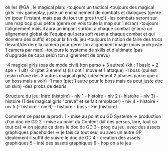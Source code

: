 ok les @GA , le magical plan:
-toujours un tactical
-toujours des magical girls
-niv gameplay, juste un enchainement de combats et dialogues (genre vn (pour l'instant, mais pas du tout un gros truc))
-les combats seront sur une map bcp plus petite (genre on vois toute la map sur 1 ecran)
-toujours l'alignement mais il aura un impact surtout a chaque combat (y'aura un alignement global de l'equipe qui sera soft reset a chaque combat et qui donnera des buffs) et pour la fin du jeu
-toujours la notion de faire des trucs devant/derriere la camera pour gerer ton alignement image (mais prob juste 1 camera par map)
-toujours le systeme de skills et d'ultimate (pas d'upgrade de capa selon ton alignement de prevu)


-4 magical girls (pas de mode civil) (ton perso + 3 autres) (kit : 1 basic + 2 spe + 1 ult)
-2 (ptet 3 enemis) (ils ont 1 move et 1 attaque)
-1 boss (qui est reskin d'une des 3 autres magical girls) (idealement 2 phases parce que c un boss mais a voir)
-1 map (ptet 1 autre pour le boss mais ca peut juste etre un skin)
-des probs de debris

Structure du jeu:
Intro (histoire) - niv 1 - histoire - niv 2 (- histoire - niv 3) - histoire (1 des magical girls "creve" et se fait remplacer) - niv 4 - histoire - niv 5 (- histoire - niv 6) - histoire - boss - Fin (histoire)

Comment ce passe la prod :
1 - mise au point du GD Systeme => production d'un doc de GD
2 - mise au point du Content (kit des persos, lore, tout ca tout ca) => on ajoute ca dans le doc de GD
3 - prog du jeu, avec des assets graphiques placeholder => je fais ca tout seul ou avec un autre GP, idealement il suffit de suivre le doc de GD
4 - creation des assets graphiques
5 - inté des assets graphiques
6 - hop on a le jeu

